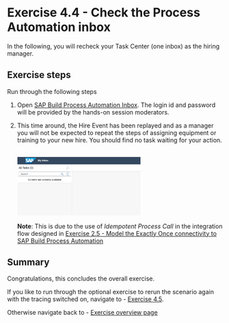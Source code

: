 # Exercise 4.4 - Check the Process Automation inbox

In the following, you will recheck your Task Center (one inbox) as the hiring manager.

## Exercise steps

Run through the following steps
1. Open [SAP Build Process Automation Inbox](https://teched-2022-in260-tk4694cz.sap-process-automation.cfapps.us10.hana.ondemand.com/comsapspaprocessautomation.comsapspainbox/inbox.html). The login id and password will be provided by the hands-on session moderators.

2. This time around, the Hire Event has been replayed and as a manager you will not be expected to repeat the steps of assigning equipment or training to your new hire. You should find no task waiting for your action.

    <br><img src="/exercises/ex3/images/img323.jpg" width=60%>
    
    **Note**: This is due to the use of *Idempotent Process Call* in the integration flow designed in [Exercise 2.5 - Model the Exactly Once connectivity to SAP Build Process Automation](/exercises/ex2/ex25)

## Summary

Congratulations, this concludes the overall exercise.

If you like to run through the optional exercise to rerun the scenario again with the tracing switched on, navigate to - [Exercise 4.5](/exercises/ex4/ex45).

Otherwise navigate back to - [Exercise overview page](/README.md)
